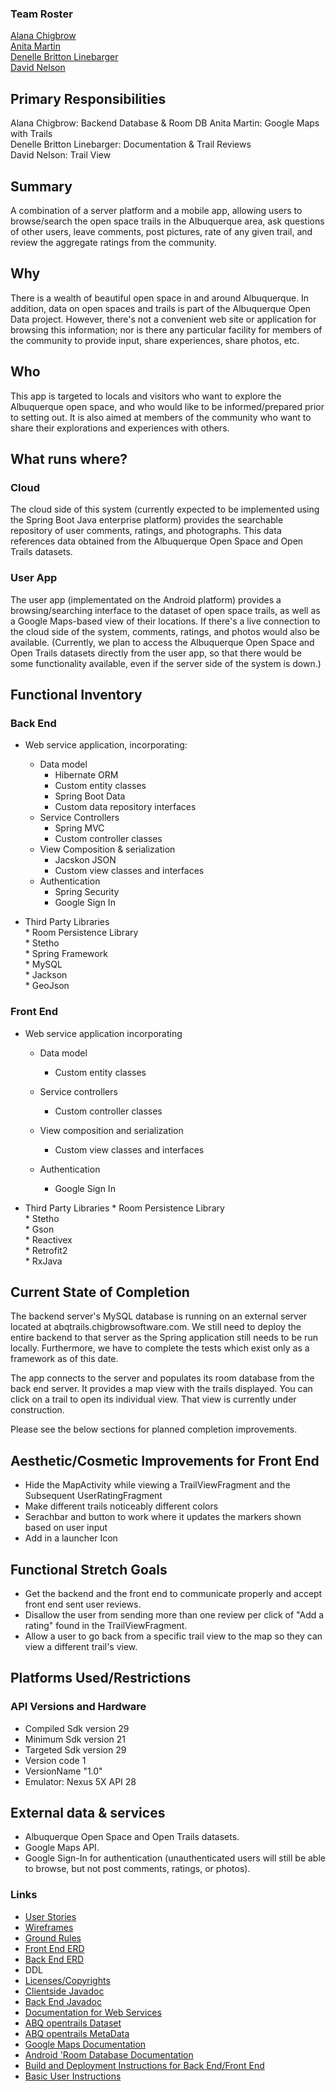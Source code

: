 ### Team Roster 
[Alana Chigbrow](https://github.com/achigbrow)   
[Anita Martin](https://github.com/anita-martin5703)   
[Denelle Britton Linebarger](https://github.com/DBrittonLinebarger)   
[David Nelson](https://github.com/djpn/)  

## Primary Responsibilities  
 Alana Chigbrow: Backend Database & Room DB
 Anita Martin: Google Maps with Trails    
 Denelle Britton Linebarger: Documentation & Trail Reviews    
 David Nelson: Trail View   
 

## Summary

A combination of a server platform and a mobile app, allowing users to browse/search the open space trails in the Albuquerque area, ask questions of other users, leave comments, post pictures, rate of any given trail, and review the aggregate ratings from the community.

## Why

There is a wealth of beautiful open space in and around Albuquerque. In addition, data on open spaces and trails is part of the Albuquerque Open Data project. However, there's not a convenient web site or application for browsing this information; nor is there any particular facility for members of the community to provide input, share experiences, share photos, etc.

## Who

This app is targeted to locals and visitors who want to explore the Albuquerque open space, and who would like to be informed/prepared prior to setting out. It is also aimed at members of the community who want to share their explorations and experiences with others.

## What runs where?
### Cloud

The cloud side of this system (currently expected to be implemented using the Spring Boot Java enterprise platform) provides the searchable repository of user comments, ratings, and photographs. This data references data obtained from the Albuquerque Open Space and Open Trails datasets.

### User App

The user app (implementated on the Android platform) provides a browsing/searching interface to the dataset of open space trails, as well as a Google Maps-based view of their locations. If there's a live connection to the cloud side of the system, comments, ratings, and photos would also be available. (Currently, we plan to access the Albuquerque Open Space and Open Trails datasets directly from the user app, so that there would be some functionality available, even if the server side of the system is down.)


## Functional Inventory  

### Back End    

- Web service application, incorporating:   
    * Data model    
      * Hibernate ORM    
      * Custom entity classes   
      * Spring Boot Data    
      * Custom data repository interfaces    
   * Service Controllers  
       * Spring MVC  
       * Custom controller classes  
   * View Composition & serialization  
      * Jacskon JSON  
       * Custom view classes and interfaces  
   * Authentication  
        * Spring Security  
        * Google Sign In


- Third Party Libraries  
        * Room Persistence Library        
        * Stetho      
        * Spring Framework      
        * MySQL      
        * Jackson  
        * GeoJson  


### Front End   

* Web service application incorporating
    * Data model 
      * Custom entity classes 

   * Service controllers   
      * Custom controller classes  

   * View composition and serialization 
      * Custom view classes and interfaces

   * Authentication  
      * Google Sign In



* Third Party Libraries
      * Room Persistence Library  
      * Stetho  
      * Gson  
      * Reactivex  
      * Retrofit2  
      * RxJava  
      

## Current State of Completion
The backend server's MySQL database is running on an external server located at abqtrails.chigbrowsoftware.com. We still need to deploy the entire backend to that server as the Spring application still needs to be run locally. Furthermore, we have to complete the tests which exist only as a framework as of this date.

The app connects to the server and populates its room database from the back end server. It provides a map view with the trails displayed. You can click on a trail to open its individual view. That view is currently under construction.

Please see the below sections for planned completion improvements.


## Aesthetic/Cosmetic Improvements for Front End
- Hide the MapActivity while viewing a TrailViewFragment and the Subsequent UserRatingFragment
- Make different trails noticeably different colors
- Serachbar and button to work where it updates the markers shown based on user input
- Add in a launcher Icon

## Functional Stretch Goals
 - Get the backend and the front end to communicate properly and accept front end sent user reviews.
 - Disallow the user from sending more than one review per click of "Add a rating" found in the TrailViewFragment.
 - Allow a user to go back from a specific trail view to the map so they can view a different trail's view.


## Platforms Used/Restrictions


### API Versions and Hardware   
* Compiled Sdk version 29  
* Minimum Sdk version 21  
* Targeted Sdk version 29  
* Version code 1  
* VersionName "1.0"  
* Emulator: Nexus 5X API 28  



## External data & services

* Albuquerque Open Space and Open Trails datasets.
* Google Maps API.
* Google Sign-In for authentication (unauthenticated users will still be able to browse, but not post comments, ratings, or photos).    



### Links

* [User Stories](docs/user-stories.md)
* [Wireframes](docs/wireframes.md)
* [Ground Rules](docs/ground-rules.md)
* [Front End ERD](docs/finalfe.png)
* [Back End ERD](docs/BackEndERD080719.png)  
* DDL
* [Licenses/Copyrights](docs/licenses-and-copyrights.md)
* [Clientside Javadoc](abq-trails-client-side/docs/api/overview-summary.html)
* [Back End Javadoc](abq-trails-serverside/target/apidocs/overview-summary.html)
* [Documentation for Web Services](https://www.digitalocean.com/docs/)   
* [ABQ opentrails Dataset](http://data.cabq.gov/community/opentrails/trail_segments.geojson)  
* [ABQ opentrails MetaData](http://data.cabq.gov/community/opentrails/MetaData.pdf/)  
* [Google Maps Documentation](https://developers.google.com/maps/documentation/android-sdk/intro)  
* [Android 'Room Database Documentation](https://developer.android.com/topic/libraries/architecture/room)  
* [Build and Deployment Instructions for Back End/Front End](docs/build_user_instructions.md)
* [Basic User Instructions](docs/user_instructions.md)
